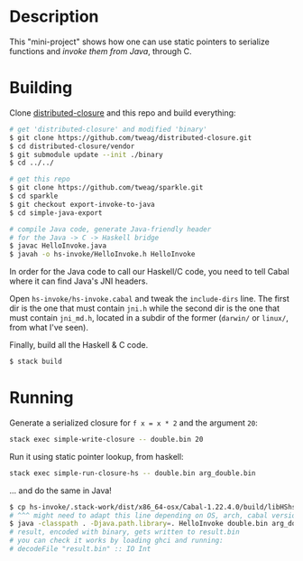 # Description

This "mini-project" shows how one can use static pointers to serialize functions and *invoke them from Java*, through C.

# Building

Clone [distributed-closure](https://github.com/tweag/distributed-closure) and this repo and build everything:

``` bash
# get 'distributed-closure' and modified 'binary'
$ git clone https://github.com/tweag/distributed-closure.git
$ cd distributed-closure/vendor
$ git submodule update --init ./binary
$ cd ../../

# get this repo
$ git clone https://github.com/tweag/sparkle.git
$ cd sparkle
$ git checkout export-invoke-to-java
$ cd simple-java-export

# compile Java code, generate Java-friendly header
# for the Java -> C -> Haskell bridge
$ javac HelloInvoke.java
$ javah -o hs-invoke/HelloInvoke.h HelloInvoke
```

In order for the Java code to call our Haskell/C code, you need to tell Cabal where it can find Java's JNI headers.

Open `hs-invoke/hs-invoke.cabal` and tweak the `include-dirs` line. The first dir is the one that must contain `jni.h` while the second dir is the one that must contain `jni_md.h`, located in a subdir of the former (`darwin/` or `linux/`, from what I've seen).

Finally, build all the Haskell & C code.

``` bash
$ stack build
```

# Running

Generate a serialized closure for `f x = x * 2` and the argument `20`:

``` bash
stack exec simple-write-closure -- double.bin 20
```

Run it using static pointer lookup, from haskell:

``` bash
stack exec simple-run-closure-hs -- double.bin arg_double.bin
```

... and do the same in Java!

``` bash
$ cp hs-invoke/.stack-work/dist/x86_64-osx/Cabal-1.22.4.0/build/libHShs-invoke-0.1-5qzCCDWLNw0AXQFdt76TGi-ghc7.10.2.dylib libHelloInvoke.dylib
# ^^^ might need to adapt this line depending on OS, arch, cabal version, lib hash, etc
$ java -classpath . -Djava.path.library=. HelloInvoke double.bin arg_double.bin
# result, encoded with binary, gets written to result.bin
# you can check it works by loading ghci and running:
# decodeFile "result.bin" :: IO Int
```
